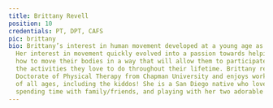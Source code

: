 ```yaml
---
title: Brittany Revell
position: 10
credentials: PT, DPT, CAFS
pic: brittany
bio: Brittany’s interest in human movement developed at a young age as a dancer/gymnast/cheerleader.
  Her interest in movement quickly evolved into a passion towards helping others learn
  how to move their bodies in a way that will allow them to participate and enjoy
  the activities they love to do throughout their lifetime. Brittany received her
  Doctorate of Physical Therapy from Chapman University and enjoys working with patients
  of all ages, including the kiddos! She is a San Diego native who loves dancing,
  spending time with family/friends, and playing with her two adorable dogs.
---
```


